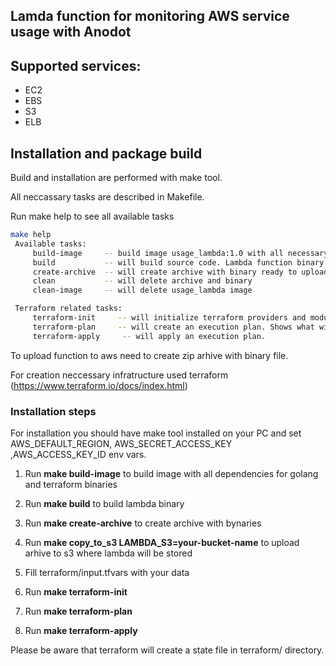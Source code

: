 ## Lamda function for monitoring AWS service usage with Anodot

## Supported services:
- EC2
- EBS
- S3
- ELB 

## Installation and package build

Build and installation are performed with make tool.

All neccassary tasks are described in Makefile. 

Run make help to see all available tasks
```bash
make help
 Available tasks:
	 build-image     -- build image usage_lambda:1.0 with all necessary dependencies for lambda function build and lamdba function creation
	 build           -- will build source code. Lambda function binary name usage_lambda
	 create-archive  -- will create archive with binary ready to upload on S3
	 clean           -- will delete archive and binary
	 clean-image     -- will delete usage_lambda image

 Terraform related tasks:
	 terraform-init     -- will initialize terraform providers and modules
	 terraform-plan     -- will create an execution plan. Shows what will done. What services will be created
	 terraform-apply     -- will apply an execution plan.
```

To upload function to aws need to create zip arhive with binary file. 

For creation neccessary infratructure used terraform (https://www.terraform.io/docs/index.html)

### Installation steps
For installation you should have make tool installed on your PC and set AWS_DEFAULT_REGION, AWS_SECRET_ACCESS_KEY ,AWS_ACCESS_KEY_ID env vars.

1. Run **make build-image** to build image with all dependencies for golang and terraform binaries

2. Run **make build** to build lambda binary

3. Run **make create-archive** to create archive with bynaries 

4. Run **make copy_to_s3 LAMBDA_S3=your-bucket-name** to upload arhive to s3 where lambda will be stored

5. Fill terraform/input.tfvars with your data 

6. Run **make terraform-init**

7. Run **make terraform-plan**

8. Run **make terraform-apply**

Please be aware that terraform will create a state file in terraform/ directory.
